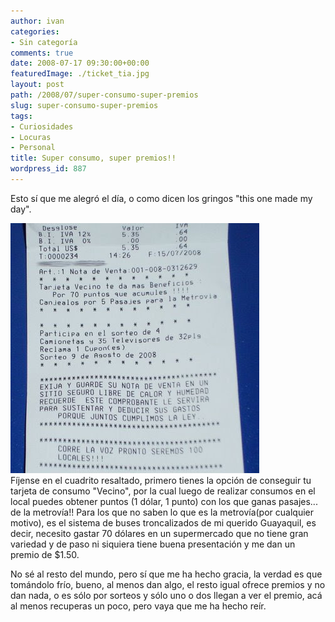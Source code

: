 ```yaml
---
author: ivan
categories:
- Sin categoría
comments: true
date: 2008-07-17 09:30:00+00:00
featuredImage: ./ticket_tia.jpg
layout: post
path: /2008/07/super-consumo-super-premios
slug: super-consumo-super-premios
tags:
- Curiosidades
- Locuras
- Personal
title: Super consumo, super premios!!
wordpress_id: 887
---
```


Esto sí que me alegró el día, o como dicen los gringos "this one made my day".

[![](./ticket_tia.jpg)](http://3.bp.blogspot.com/_T2UWuNJg3dQ/SH7Lf6gXxnI/AAAAAAAAAgI/_ie9lBLyBss/s1600-h/ticket_tia.jpg)  
Fíjense en el cuadrito resaltado, primero tienes la opción de conseguir tu tarjeta de consumo "Vecino", por la cual luego de realizar consumos en el local puedes obtener puntos (1 dólar, 1 punto) con los que ganas pasajes... de la metrovía!! Para los que no saben lo que es la metrovía(por cualquier motivo), es el sistema de buses troncalizados de mi querido Guayaquil, es decir, necesito gastar 70 dólares en un supermercado que no tiene gran variedad y de paso ni siquiera tiene buena presentación y me dan un premio de \$1.50.

No sé al resto del mundo, pero sí que me ha hecho gracia, la verdad es que tomándolo frío, bueno, al menos dan algo, el resto igual ofrece premios y no dan nada, o es sólo por sorteos y sólo uno o dos llegan a ver el premio, acá al menos recuperas un poco, pero vaya que me ha hecho reír.